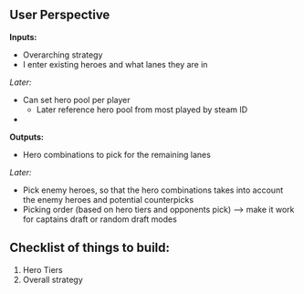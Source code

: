 ## User Perspective
**Inputs:**
- Overarching strategy
- I enter existing heroes and what lanes they are in

_Later:_
- Can set hero pool per player
    + Later reference hero pool from most played by steam ID
- 

**Outputs:**
- Hero combinations to pick for the remaining lanes

_Later:_
- Pick enemy heroes, so that the hero combinations takes into account the enemy heroes and potential counterpicks
- Picking order (based on hero tiers and opponents pick) --> make it work for captains draft or random draft modes

## Checklist of things to build:
1. Hero Tiers
2. Overall strategy

